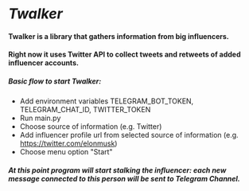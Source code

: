 # *Twalker*

#### Twalker is a library that gathers information from big influencers.
#### Right now it uses Twitter API to collect tweets and retweets of added influencer accounts.

##### Basic flow to start Twalker: 
- Add environment variables TELEGRAM_BOT_TOKEN, TELEGRAM_CHAT_ID, TWITTER_TOKEN
- Run main.py
- Choose source of information (e.g. Twitter)
- Add influencer profile url from selected source of information (e.g. https://twitter.com/elonmusk)
- Choose menu option "Start"
##### At this point program will start stalking the influencer: each new message connected to this person will be sent to Telegram Channel.
